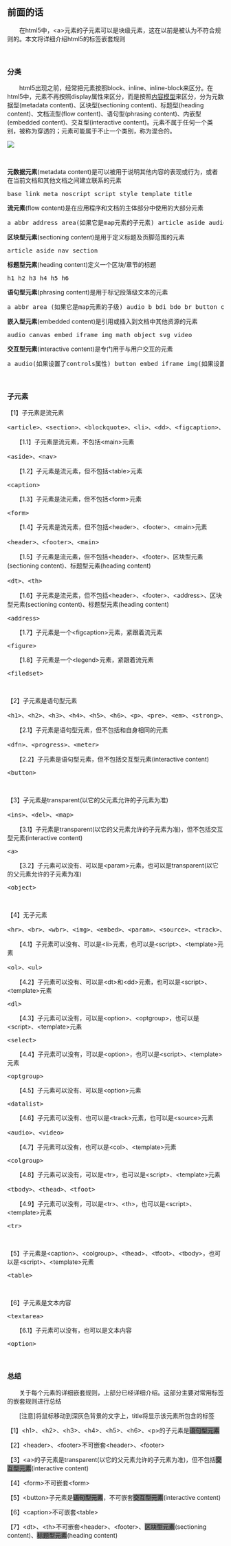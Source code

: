 ## 前面的话

 　　在html5中，&lt;a&gt;元素的子元素可以是块级元素，这在以前是被认为不符合规则的。本文将详细介绍html5的标签嵌套规则

&nbsp;

### 分类

 　　html5出现之前，经常把元素按照block、inline、inline-block来区分。在html5中，元素不再按照display属性来区分，而是按照[内容模型](http://www.cnblogs.com/xiaohuochai/p/5046584.html)来区分，分为元数据型(metadata content)、区块型(sectioning content)、标题型(heading content)、文档流型(flow content)、语句型(phrasing content)、内嵌型(embedded content)、交互型(interactive content)。元素不属于任何一个类别，被称为穿透的；元素可能属于不止一个类别，称为混合的。

![](http://images2015.cnblogs.com/blog/740839/201604/740839-20160426090647392-1781385917.png)

&nbsp;

**元数据元素**(metadata content)是可以被用于说明其他内容的表现或行为，或者在当前文档和其他文档之间建立联系的元素

<div class="cnblogs_code">
<pre>base link meta noscript script style template title</pre>
</div>

**流元素**(flow content)是在应用程序和文档的主体部分中使用的大部分元素

<div class="cnblogs_code">
<pre>a abbr address area(如果它是map元素的子元素) article aside audio b bdi bdo blockquote br button canvas cite code data datalist del dfn div dl em embed fieldset figure footer form h1 h2 h3 h4 h5 h6 header hr i iframe img input ins kbd keygen label main map mark math meter nav noscript object ol output p pre progress q ruby s samp script section select small span strong sub sup svg table template textarea time u ul var video wbr text</pre>
</div>

**区块型元素**(sectioning content)是用于定义标题及页脚范围的元素

<div class="cnblogs_code">
<pre>article aside nav section</pre>
</div>

**标题型元素**(heading content)定义一个区块/章节的标题

<div class="cnblogs_code">
<pre>h1 h2 h3 h4 h5 h6</pre>
</div>

**语句型元素**(phrasing content)是用于标记段落级文本的元素

<div class="cnblogs_code">
<pre>a abbr area (如果它是map元素的子级) audio b bdi bdo br button canvas cite code data datalist del dfn em embed i iframe img input ins kbd keygen label map mark math meter noscript object output progress q ruby s samp script select small span strong sub sup svg template textarea time u var video wbr text</pre>
</div>

**嵌入型元素**(embedded content)是引用或插入到文档中其他资源的元素

<div class="cnblogs_code">
<pre>audio canvas embed iframe img math object svg video</pre>
</div>

**交互型元素**(interactive content)是专门用于与用户交互的元素

<div class="cnblogs_code">
<pre>a audio(如果设置了controls属性) button embed iframe img(如果设置了usemap属性) input(如果type属性不为hidden) keygen label object(如果设置了usemap属性) select textarea video (如果设置了controls属性)</pre>
</div>

&nbsp;

### 子元素

【1】子元素是流元素

<div class="cnblogs_code">
<pre>&lt;article&gt;、&lt;section&gt;、&lt;blockquote&gt;、&lt;li&gt;、&lt;dd&gt;、&lt;figcaption&gt;、&lt;div&gt;、&lt;main&gt;、&lt;td&gt;</pre>
</div>

　　【1.1】子元素是流元素，不包括&lt;main&gt;元素

<div class="cnblogs_code">
<pre>&lt;aside&gt;、&lt;nav&gt;</pre>
</div>

<span style="line-height: 1.5;">　　【1.2】子元素是流元素，但不包括&lt;table&gt;元素</span>

<div class="cnblogs_code">
<pre>&lt;caption&gt;</pre>
</div>

<span style="line-height: 1.5;">　　【1.3】子元素是流元素，但不包括&lt;form&gt;元素</span>

<div class="cnblogs_code">
<pre>&lt;form&gt;</pre>
</div>

<span style="line-height: 1.5;">　　【1.4】子元素是流元素，但不包括&lt;header&gt;、&lt;footer&gt;、&lt;main&gt;元素</span>

<div class="cnblogs_code">
<pre>&lt;header&gt;、&lt;footer&gt;、&lt;main&gt;</pre>
</div>

<span style="line-height: 1.5;">　　【1.5】子元素是流元素，但不包括&lt;header&gt;、&lt;footer&gt;、区块型元素(sectioning content)、标题型元素(heading content)</span>

<div class="cnblogs_code">
<pre>&lt;dt&gt;、&lt;th&gt;</pre>
</div>

<span style="line-height: 1.5;">　　【1.6】子元素是流元素，但不包括&lt;header&gt;、&lt;footer&gt;、&lt;address&gt;、区块型元素(sectioning content)、标题型元素(heading content)</span>

<div class="cnblogs_code">
<pre>&lt;address&gt;</pre>
</div>

　　【1.7】子元素是一个&lt;figcaption&gt;元素，紧跟着流元素

<div class="cnblogs_code">
<pre>&lt;figure&gt;</pre>
</div>

　　【1.8】子元素是一个&lt;legend&gt;元素，紧跟着流元素

<div class="cnblogs_code">
<pre>&lt;filedset&gt;</pre>
</div>

&nbsp;

【2】子元素是语句型元素

<div class="cnblogs_code">
<pre>&lt;h1&gt;、&lt;h2&gt;、&lt;h3&gt;、&lt;h4&gt;、&lt;h5&gt;、&lt;h6&gt;、&lt;p&gt;、&lt;pre&gt;、&lt;em&gt;、&lt;strong&gt;、&lt;small&gt;、&lt;s&gt;、&lt;cite&gt;、&lt;q&gt;、&lt;abbr&gt;、&lt;data&gt;、&lt;time&gt;、&lt;code&gt;、&lt;var&gt;、&lt;samp&gt;</span>、&lt;kbd&gt;、&lt;sub&gt;、&lt;sup&gt;、&lt;i&gt;、&lt;b&gt;、&lt;u&gt;、&lt;mark&gt;、&lt;bdi&gt;、&lt;bdo&gt;、&lt;span&gt;、&lt;input&gt;、&lt;output&gt;、&lt;legend&gt;、&lt;label&gt;</pre>
</div>

　　【2.1】子元素是语句型元素，但不包括和自身相同的元素

<div class="cnblogs_code">
<pre>&lt;dfn&gt;、&lt;progress&gt;、&lt;meter&gt;</pre>
</div>

　　【2.2】子元素是语句型元素，但不包括交互型元素(interactive content)

<div class="cnblogs_code">
<pre>&lt;button&gt;</pre>
</div>

&nbsp;

【3】子元素是transparent(以它的父元素允许的子元素为准)

<div class="cnblogs_code">
<pre>&lt;ins&gt;、&lt;del&gt;、&lt;map&gt;</pre>
</div>

　　【3.1】子元素是transparent(以它的父元素允许的子元素为准)，但不包括交互型元素(interactive content)

<div class="cnblogs_code">
<pre>&lt;a&gt;</pre>
</div>

　　【3.2】子元素可以没有、可以是&lt;param&gt;元素，也可以是transparent(以它的父元素允许的子元素为准)

<div class="cnblogs_code">
<pre>&lt;object&gt;</span></pre>
</div>

&nbsp;

【4】无子元素

<div class="cnblogs_code">
<pre>&lt;hr&gt;、&lt;br&gt;、&lt;wbr&gt;、&lt;img&gt;、&lt;embed&gt;、&lt;param&gt;、&lt;source&gt;、&lt;track&gt;、&lt;area&gt;、&lt;col&gt;、&lt;keygen&gt;</pre>
</div>

　　【4.1】子元素可以没有、可以是&lt;li&gt;元素，也可以是&lt;script&gt;、&lt;template&gt;元素

<div class="cnblogs_code">
<pre>&lt;ol&gt;、&lt;ul&gt;</pre>
</div>

　　【4.2】子元素可以没有、可以是&lt;dt&gt;和&lt;dd&gt;元素，也可以是&lt;script&gt;、&lt;template&gt;元素

<div class="cnblogs_code">
<pre>&lt;dl&gt;</pre>
</div>

　　【4.3】子元素可以没有，可以是&lt;option&gt;、&lt;optgroup&gt;，也可以是&lt;script&gt;、&lt;template&gt;元素

<div class="cnblogs_code">
<pre>&lt;select&gt;</span></pre>
</div>

　　【4.4】子元素可以没有，可以是&lt;option&gt;，也可以是&lt;script&gt;、&lt;template&gt;元素

<div class="cnblogs_code">
<pre>&lt;optgroup&gt;</pre>
</div>

　　【4.5】子元素可以没有、可以是&lt;option&gt;元素

<div class="cnblogs_code">
<pre>&lt;datalist&gt;</pre>
</div>

　　【4.6】子元素可以没有、也可以是&lt;track&gt;元素，也可以是&lt;source&gt;元素

<div class="cnblogs_code">
<pre>&lt;audio&gt;、&lt;video&gt;</pre>
</div>

　　【4.7】子元素可以没有，也可以是&lt;col&gt;、&lt;template&gt;元素

<div class="cnblogs_code">
<pre>&lt;colgroup&gt;</pre>
</div>

　　【4.8】子元素可以没有，可以是&lt;tr&gt;，也可以是&lt;script&gt;、&lt;template&gt;元素

<div class="cnblogs_code">
<pre>&lt;tbody&gt;、&lt;thead&gt;、&lt;tfoot&gt;</pre>
</div>

　　【4.9】子元素可以没有，可以是&lt;tr&gt;、&lt;th&gt;，也可以是&lt;script&gt;、&lt;template&gt;元素

<div class="cnblogs_code">
<pre>&lt;tr&gt;</pre>
</div>

&nbsp;

【5】子元素是&lt;caption&gt;、&lt;colgroup&gt;、&lt;thead&gt;、&lt;tfoot&gt;、&lt;tbody&gt;，也可以是&lt;script&gt;、&lt;template&gt;元素

<div class="cnblogs_code">
<pre>&lt;table&gt;</pre>
</div>

&nbsp;

【6】子元素是文本内容

<div class="cnblogs_code">
<pre>&lt;textarea&gt;</pre>
</div>

　　【6.1】子元素可以没有，也可以是文本内容

<div class="cnblogs_code">
<pre>&lt;option&gt;</pre>
</div>

&nbsp;

### 总结

 　　关于每个元素的详细嵌套规则，上部分已经详细介绍。这部分主要对常用标签的嵌套规则进行总结

　　[注意]将鼠标移动到深灰色背景的文字上，title将显示该元素所包含的标签

【1】&lt;h1&gt;、&lt;h2&gt;、&lt;h3&gt;、&lt;h4&gt;、&lt;h5&gt;、&lt;h6&gt;、&lt;p&gt;的子元素是<span style="background-color: #888888;" title="a abbr area (如果它是map元素的子级) audio b bdi bdo br button canvas cite code data datalist del dfn em embed i iframe img input ins kbd keygen label map mark math meter noscript object output progress q ruby s samp script select small span strong sub sup svg template textarea time u var video wbr text">语句型元素</span>

【2】&lt;header&gt;、&lt;footer&gt;不可嵌套&lt;header&gt;、&lt;footer&gt;

【3】&lt;a&gt;的子元素是transparent(以它的父元素允许的子元素为准)，但不包括<span style="background-color: #888888;" title="a audio(如果设置了controls属性) button embed iframe img(如果设置了usemap属性) input(如果type属性不为hidden) keygen label object(如果设置了usemap属性) select textarea video (如果设置了controls属性)">交互型元素</span>(interactive content)

【4】&lt;form&gt;不可嵌套&lt;form&gt;

【5】&lt;button&gt;子元素是<span style="background-color: #888888;" title="a abbr area (如果它是map元素的子级) audio b bdi bdo br button canvas cite code data datalist del dfn em embed i iframe img input ins kbd keygen label map mark math meter noscript object output progress q ruby s samp script select small span strong sub sup svg template textarea time u var video wbr text">语句型元素</span>，不可嵌套<span style="background-color: #888888;" title="a audio(如果设置了controls属性) button embed iframe img(如果设置了usemap属性) input(如果type属性不为hidden) keygen label object(如果设置了usemap属性) select textarea video (如果设置了controls属性)">交互型元素</span>(interactive content)

【6】&lt;caption&gt;不可嵌套&lt;table&gt;

【7】&lt;dt&gt;、&lt;th&gt;不可嵌套&lt;header&gt;、&lt;footer&gt;、<span style="background-color: #888888;" title="article aside nav section">区块型元素</span>(sectioning content)、<span style="background-color: #888888;" title="h1 h2 h3 h4 h5 h6">标题型元素</span>(heading content)

